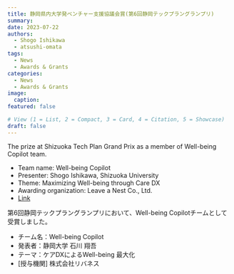 ```yaml
---
title: 静岡県内大学発ベンチャー支援協議会賞(第6回静岡テックプラングランプリ)
summary:  
date: 2023-07-22
authors:
  - Shogo Ishikawa
  - atsushi-omata
tags:
  - News
  - Awards & Grants
categories:
  - News
  - Awards & Grants
image:
  caption: 
featured: false

# View (1 = List, 2 = Compact, 3 = Card, 4 = Citation, 5 = Showcase)
draft: false
---
```


The prize at Shizuoka Tech Plan Grand Prix as a member of Well-being Copilot team.

- Team name: Well-being Copilot
- Presenter: Shogo Ishikawa, Shizuoka University
- Theme: Maximizing Well-being through Care DX
- Awarding organization: Leave a Nest Co., Ltd.
- [Link](https://ld.lne.st/2023/07/24/shizuoka2023tpg/)

第6回静岡テックプラングランプリにおいて、Well-being Copilotチームとして受賞しました。

- チーム名：Well-being Copilot
- 発表者：静岡大学 石川 翔吾
- テーマ：ケアDXによるWell-being 最大化
- [授与機関] 株式会社リバネス

